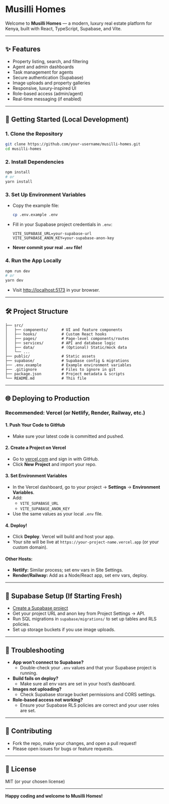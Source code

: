 # Musilli Homes

Welcome to **Musilli Homes** — a modern, luxury real estate platform for Kenya, built with React, TypeScript, Supabase, and Vite.

---

## ✨ Features
- Property listing, search, and filtering
- Agent and admin dashboards
- Task management for agents
- Secure authentication (Supabase)
- Image uploads and property galleries
- Responsive, luxury-inspired UI
- Role-based access (admin/agent)
- Real-time messaging (if enabled)

---

## 🚀 Getting Started (Local Development)

### 1. **Clone the Repository**
```bash
git clone https://github.com/your-username/musilli-homes.git
cd musilli-homes
```

### 2. **Install Dependencies**
```bash
npm install
# or
yarn install
```

### 3. **Set Up Environment Variables**
- Copy the example file:
  ```bash
  cp .env.example .env
  ```
- Fill in your Supabase project credentials in `.env`:
  ```env
  VITE_SUPABASE_URL=your-supabase-url
  VITE_SUPABASE_ANON_KEY=your-supabase-anon-key
  ```
- **Never commit your real `.env` file!**

### 4. **Run the App Locally**
```bash
npm run dev
# or
yarn dev
```
- Visit [http://localhost:5173](http://localhost:5173) in your browser.

---

## 🛠️ Project Structure
```
├── src/
│   ├── components/      # UI and feature components
│   ├── hooks/           # Custom React hooks
│   ├── pages/           # Page-level components/routes
│   ├── services/        # API and database logic
│   ├── data/            # (Optional) Static/mock data
│   └── ...
├── public/              # Static assets
├── supabase/            # Supabase config & migrations
├── .env.example         # Example environment variables
├── .gitignore           # Files to ignore in git
├── package.json         # Project metadata & scripts
└── README.md            # This file
```

---

## 🌐 Deploying to Production

### **Recommended: Vercel (or Netlify, Render, Railway, etc.)**

#### **1. Push Your Code to GitHub**
- Make sure your latest code is committed and pushed.

#### **2. Create a Project on Vercel**
- Go to [vercel.com](https://vercel.com/) and sign in with GitHub.
- Click **New Project** and import your repo.

#### **3. Set Environment Variables**
- In the Vercel dashboard, go to your project → **Settings** → **Environment Variables**.
- Add:
  - `VITE_SUPABASE_URL`
  - `VITE_SUPABASE_ANON_KEY`
- Use the same values as your local `.env` file.

#### **4. Deploy!**
- Click **Deploy**. Vercel will build and host your app.
- Your site will be live at `https://your-project-name.vercel.app` (or your custom domain).

#### **Other Hosts:**
- **Netlify:** Similar process; set env vars in Site Settings.
- **Render/Railway:** Add as a Node/React app, set env vars, deploy.

---

## 🧩 Supabase Setup (If Starting Fresh)
- [Create a Supabase project](https://app.supabase.com/)
- Get your project URL and anon key from Project Settings → API.
- Run SQL migrations in `supabase/migrations/` to set up tables and RLS policies.
- Set up storage buckets if you use image uploads.

---

## 🐞 Troubleshooting
- **App won’t connect to Supabase?**
  - Double-check your `.env` values and that your Supabase project is running.
- **Build fails on deploy?**
  - Make sure all env vars are set in your host’s dashboard.
- **Images not uploading?**
  - Check Supabase storage bucket permissions and CORS settings.
- **Role-based access not working?**
  - Ensure your Supabase RLS policies are correct and your user roles are set.

---

## 🤝 Contributing
- Fork the repo, make your changes, and open a pull request!
- Please open issues for bugs or feature requests.

---

## 📄 License
MIT (or your chosen license)

---

**Happy coding and welcome to Musilli Homes!**

